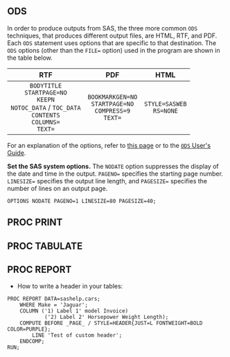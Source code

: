 ## ODS 

In order to produce outputs from SAS, the three more common `ODS` techniques, that produces different output files, are HTML, RTF, and PDF. Each `ODS` statement uses options that are specific to that destination. The `ODS` options (other than the `FILE=` option) used in the program are shown in the table below. 

|                   **RTF**             |                  **PDF**                   |     **HTML**        |
|:---------------------------------------:|:--------------------------------------------:|:--------------------:|
| `BODYTITLE` <br> `STARTPAGE=NO` <br> `KEEPN` <br> `NOTOC_DATA` / `TOC_DATA` <br> `CONTENTS` <br> `COLUMNS=` <br> `TEXT=` | `BOOKMARKGEN=NO` <br> `STARTPAGE=NO` <br> `COMPRESS=9` <br> `TEXT=` | `STYLE=SASWEB` <br> `RS=NONE` |

For an explanation of the options, refer to [this page](http://www2.sas.com/proceedings/forum2007/021-2007.pdf) or to the [`ODS` User's Guide](https://support.sas.com/documentation/cdl/en/odsug/69832/HTML/default/viewer.htm#titlepage.htm).

**Set the SAS system options.** The `NODATE` option suppresses the display of the date and time in the output. `PAGENO=` specifies the starting page number. `LINESIZE=` specifies the output line length, and `PAGESIZE=` specifies the number of lines on an output page.

```
OPTIONS NODATE PAGENO=1 LINESIZE=80 PAGESIZE=40;
```

## PROC PRINT

## PROC TABULATE

## PROC REPORT

* How to write a header in your tables:

```
PROC REPORT DATA=sashelp.cars;
	WHERE Make = 'Jaguar';
	COLUMN ('1) Label 1' model Invoice)
			('2) Label 2' Horsepower Weight Length);
	COMPUTE BEFORE _PAGE_ / STYLE=HEADER{JUST=L FONTWEIGHT=BOLD COLOR=PURPLE};
		LINE 'Test of custom header';
	ENDCOMP;
RUN;
```

